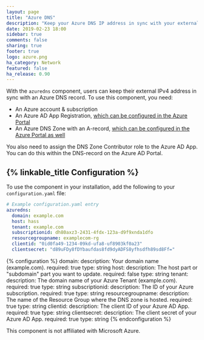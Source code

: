 ```yaml
---
layout: page
title: "Azure DNS"
description: "Keep your Azure DNS IP address in sync with your external IP address"
date: 2019-02-23 18:00
sidebar: true
comments: false
sharing: true
footer: true
logo: azure.png
ha_category: Network
featured: false
ha_release: 0.90
---
```


With the `azuredns` component, users can keep their external IPv4 address in sync with an Azure DNS record. To use this component, you need:
- An Azure account & subscription
- An Azure AD App Registration, [which can be configured in the Azure Portal](https://docs.microsoft.com/en-us/azure/active-directory/develop/howto-create-service-principal-portal#create-an-azure-active-directory-application)
- An Azure DNS Zone with an A-record, [which can be configured in the Azure Portal as well](https://docs.microsoft.com/en-us/azure/dns/dns-getstarted-portal)

You also need to assign the DNS Zone Contributor role to the Azure AD App. You can do this within the DNS-record on the Azure AD Portal.

## {% linkable_title Configuration %}

To use the component in your installation, add the following to your `configuration.yaml` file:

```yaml
# Example configuration.yaml entry
azuredns:
  domain: example.com
  host: hass
  tenant: example.com
  subscriptionid: dh80axz3-2431-4fdx-123a-d9f9xnda1dfo
  resourcegroupname: examplecom-rg
  clientid: "0id0fa49-1234-09kd-ufa8-uf8903kf0a23"
  clientsecret: "d89uFDy8fDYbaufdas8fd9dyADFS8yfhsdfh89sd8Ff="
```
{% configuration %}
  domain:
    description: Your domain name (example.com).
    required: true
    type: string
  host:
    description: The host part or "subdomain" part you want to update.
    required: false
    type: string
  tenant:
    description: The domain name of your Azure Tenant (example.com).
    required: true
    type: string
  subscriptionid:
    description: The ID of your Azure subscription.
    required: true
    type: string
  resourcegroupname:
    description: The name of the Resource Group where the DNS zone is hosted.
    required: true
    type: string
  clientid:
    description: The client ID of your Azure AD App.
    required: true
    type: string
  clientsecret:
    description: The client secret of your Azure AD App.
    required: true
    type: string
{% endconfiguration %}

<p class='note warning'>
This component is not affiliated with Microsoft Azure. 
</p>